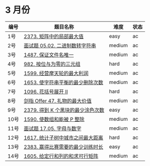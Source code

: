 # 3 月份

**编号**|**题目名称**|**难度**|**状态**
--------|------------|--------|--------
1号|[2373. 矩阵中的局部最大值](./第1题%202373.%20矩阵中的局部最大值)|easy|ac
2号|[面试题 05.02. 二进制数转字符串](./第2题%20面试题%2005.02.%20二进制数转字符串)|medium|ac
3号|[1487. 保证文件名唯一](./第3题%201487.%20保证文件名唯一)|medium|ac
4号|[982. 按位与为零的三元组](./第4题%20982.%20按位与为零的三元组)|hard|ac
5号|[1599. 经营摩天轮的最大利润](./第5题%201599.%20经营摩天轮的最大利润)|medium|ac
6号|[1653. 使字符串平衡的最少删除次数](./第6题%201653.%20使字符串平衡的最少删除次数)|medium|ac
7号|[1096. 花括号展开 II](./第7题%201096.%20花括号展开%20II)|hard|ac
8号|[剑指 Offer 47. 礼物的最大价值](./第8题%20剑指%20Offer%2047.%20礼物的最大价值)|medium|ac
9号|[2379. 得到 K 个黑块的最少涂色次数](./第9题%202379.%20得到%20K%20个黑块的最少涂色次数)|easy|ac
10号|[1590. 使数组和能被 P 整除](./第10题%201590.%20使数组和能被%20P%20整除)|medium|ac
11号|[面试题 17.05. 字母与数字](./第11题%20面试题%2017.05.%20字母与数字)|medium|ac
12号|[1617. 统计子树中城市之间最大距离](./第12题%201617.%20统计子树中城市之间最大距离)|hard|ac
13号|[2383. 赢得比赛需要的最少训练时长](./第13题%202383.%20赢得比赛需要的最少训练时长)|easy|ac
14号|[1605. 给定行和列的和求可行矩阵](./第14题%201605.%20给定行和列的和求可行矩阵)|medium|ac
